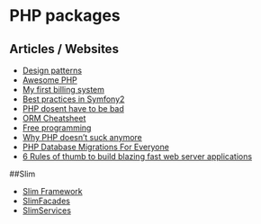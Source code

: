 PHP packages
============

## Articles / Websites
- [Design patterns](https://github.com/domnikl/DesignPatternsPHP)
- [Awesome PHP](https://github.com/ziadoz/awesome-php)
- [My first billing system](http://www.codelord.net/2014/04/22/what-i-wish-i-knew-writing-my-first-billing-system/)
- [Best practices in Symfony2](http://www.techtalkshub.com/best-practices-symfony2/)
- [PHP dosent have to be bad](https://servercheck.in/blog/php-it-doesnt-have-be-bad-experience)
- [ORM Cheatsheet](http://ormcheatsheet.com/)
- [Free programming](https://github.com/vhf/free-programming-books/blob/master/free-programming-books.md)
- [Why PHP doesn’t suck anymore](http://transmission.vehikl.com/why-php-doesnt-suck-anymore/)
- [PHP Database Migrations For Everyone](http://phinx.org/)
- [6 Rules of thumb to build blazing fast web server applications](http://loige.co/6-rules-of-thumb-to-build-blazing-fast-web-applications/)

##Slim
- [Slim Framework](https://github.com/codeguy/Slim)
- [SlimFacades](https://github.com/itsgoingd/slim-facades)
- [SlimServices](https://github.com/itsgoingd/slim-services)
